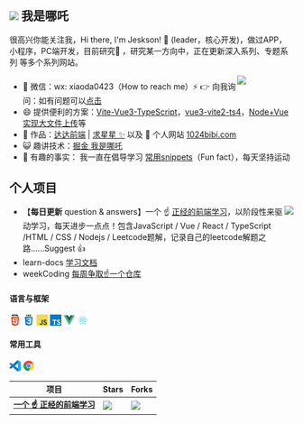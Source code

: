 ## <img src="https://camo.githubusercontent.com/8653492b3ab0c46cc580ad293f0555880ecf8ac82f0a761f17af1335e85e4de6/68747470733a2f2f71706c7573706963747572652e6f73732d636e2d6265696a696e672e616c6979756e63732e636f6d2f364c6a6a51412f48692e676966" height="20"> 我是哪吒

很高兴你能关注我，Hi there, I'm Jeskson! 👋 (leader，核心开发)，做过APP，小程序，PC端开发，目前研究🧐 ，研究某一方向中，正在更新深入系列、专题系列 等多个系列网站。

<img align="right" width="100" src="https://cdn.jsdelivr.net/gh/YunYouJun/yun/images/yun-alpha-compressed.png">

### 

- 💬 微信：wx: xiaoda0423（How to reach me）⚡ 👉 向我询问：如有问题可以[点击](https://github.com/webVueBlog/interview-answe/issues)
- 😄 提供便利的方案：[Vite-Vue3-TypeScript](https://github.com/webVueBlog/Vite-Vue3-TypeScript)，[vue3-vite2-ts4](https://github.com/webVueBlog/vue3-vite2-ts4)，[Node+Vue 实现大文件上传](https://github.com/webVueBlog/file-breakpoint-continue)等
- 🏡 作品：<a href="http://www.dadaqianduan.cn/#/" target="_blank">达达前端</a> | <a href="https://github.com/webVueBlog/vueblog" target="_blank">求星星 ✨</a> 以及 🌱 个人网站 <a href="https://www.1024bibi.com" target="_blank">1024bibi.com</a>
- 😺 趣讲技术：<a href="https://juejin.cn/user/1451011081249175" target="_blank">掘金 我是哪吒</a>
- 🤔 有趣的事实： 我一直在倡导学习 [常用snippets](https://gist.github.com/webVueBlog)（Fun fact），每天坚持运动

## 个人项目

<a href="#"><img src="https://media.giphy.com/media/SWoSkN6DxTszqIKEqv/giphy.gif" align="right" height="275" /></a>

- 【**每日更新** question & answers】一个 ☝️ [正经的前端学习](https://github.com/webVueBlog/Leetcode)，以阶段性来驱动学习，每天进步一点点！包含JavaScript / Vue / React /  TypeScript /HTML / CSS / Nodejs / Leetcode题解，记录自己的leetcode解题之路……Suggest 👍  
- learn-docs [学习文档](https://github.com/learn-docs)
- weekCoding [每周争取☝️一个仓库](https://github.com/weekCodeing)

#### 语言与框架

<code><img height="20" src="https://raw.githubusercontent.com/github/explore/80688e429a7d4ef2fca1e82350fe8e3517d3494d/topics/html/html.png"></code>
<code><img height="20" src="https://raw.githubusercontent.com/github/explore/80688e429a7d4ef2fca1e82350fe8e3517d3494d/topics/css/css.png"></code>
<code><img height="20" src="https://raw.githubusercontent.com/github/explore/80688e429a7d4ef2fca1e82350fe8e3517d3494d/topics/javascript/javascript.png"></code>
<code><img height="20" src="https://raw.githubusercontent.com/github/explore/80688e429a7d4ef2fca1e82350fe8e3517d3494d/topics/typescript/typescript.png"></code>
<code><img height="20" src="https://raw.githubusercontent.com/github/explore/80688e429a7d4ef2fca1e82350fe8e3517d3494d/topics/vue/vue.png"></code>
<code><img height="20" src="https://raw.githubusercontent.com/github/explore/80688e429a7d4ef2fca1e82350fe8e3517d3494d/topics/react/react.png"></code>

#### 常用工具

<code><img height="20" src="https://raw.githubusercontent.com/github/explore/80688e429a7d4ef2fca1e82350fe8e3517d3494d/topics/visual-studio-code/visual-studio-code.png"></code>
<code><img height="20" src="https://raw.githubusercontent.com/github/explore/80688e429a7d4ef2fca1e82350fe8e3517d3494d/topics/chrome/chrome.png"></code>


| 项目 | Stars | Forks |
| --- | --- | ---|
| [**一个 ☝️ 正经的前端学习**](https://github.com/webVueBlog/Leetcode) | <img src="https://img.shields.io/github/stars/webVueBlog/Leetcode?style=social" height="22" align="top" /> | <img src="https://img.shields.io/github/forks/webVueBlog/Leetcode?style=social" height="22" align="top" /> |
